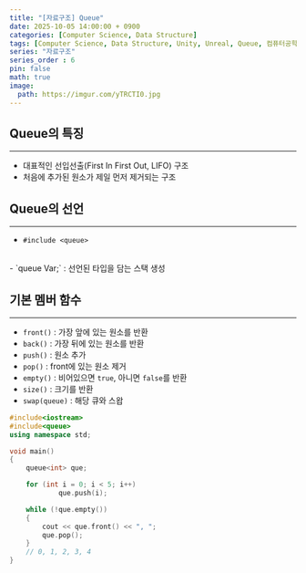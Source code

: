 ```yaml
---
title: "[자료구조] Queue"
date: 2025-10-05 14:00:00 + 0900
categories: [Computer Science, Data Structure]
tags: [Computer Science, Data Structure, Unity, Unreal, Queue, 컴퓨터공학, 자료구조, 유니티, 언리얼, 스택]
series: "자료구조"
series_order : 6
pin: false
math: true
image:
  path: https://imgur.com/yTRCTI0.jpg
---
```


## Queue의 특징

---

- 대표적인 선입선출(First In First Out, LIFO) 구조
- 처음에 추가된 원소가 제일 먼저 제거되는 구조

## Queue의 선언

---

- `#include <queue>`
<br>
- `queue<Type> Var;` : 선언된 타입을 담는 스택 생성

## 기본 멤버 함수

---

- `front()` : 가장 앞에 있는 원소를 반환
- `back()` : 가장 뒤에 있는 원소를 반환
- `push()` : 원소 추가
- `pop()` : front에 있는 원소 제거
- `empty()` : 비어있으면 `true`, 아니면 `false`를 반환
- `size()` : 크기를 반환
- `swap(queue)` : 해당 큐와 스왑

```cpp
#include<iostream>
#include<queue>
using namespace std;

void main() 
{
    queue<int> que;

    for (int i = 0; i < 5; i++)
            que.push(i);

    while (!que.empty()) 
    {
        cout << que.front() << ", ";
        que.pop();
    }
    // 0, 1, 2, 3, 4
}
```
